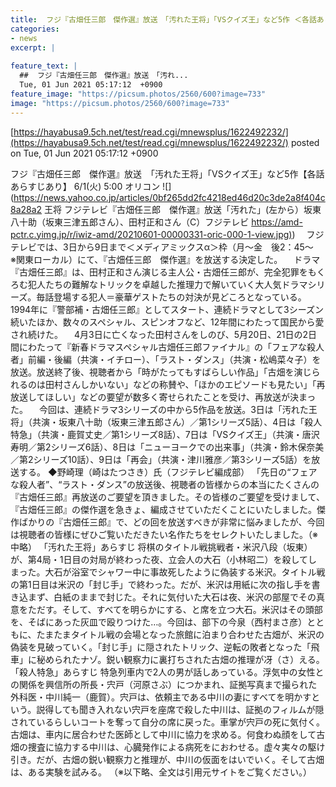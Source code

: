 ```yaml
---
title:  フジ『古畑任三郎　傑作選』放送　「汚れた王将」「VSクイズ王」など5作 ＜各話あらすじあり＞  
categories:
- news
excerpt: |
  
feature_text: |
  ##  フジ『古畑任三郎　傑作選』放送　「汚れ...
  Tue, 01 Jun 2021 05:17:12  +0900
feature_image: "https://picsum.photos/2560/600?image=733"
image: "https://picsum.photos/2560/600?image=733"
---
```


[https://hayabusa9.5ch.net/test/read.cgi/mnewsplus/1622492232/](https://hayabusa9.5ch.net/test/read.cgi/mnewsplus/1622492232/)
posted on Tue, 01 Jun 2021 05:17:12  +0900

<!--more-->

フジ『古畑任三郎　傑作選』放送　「汚れた王将」「VSクイズ王」など5作【各話あらすじあり】 6/1(火) 5:00 オリコン ![](https://news.yahoo.co.jp/articles/0bf265dd2fc4218ed46d20c3de2a8f404c8a28a2 王将 フジテレビ『古畑任三郎　傑作選』放送「汚れた」(左から）坂東八十助（坂東三津五郎さん）、田村正和さん（C）フジテレビ [https://amd-pctr.c.yimg.jp/r/iwiz-amd/20210601-00000331-oric-000-1-view.jpg)](https://amd-pctr.c.yimg.jp/r/iwiz-amd/20210601-00000331-oric-000-1-view.jpg)) 　フジテレビでは、3日から9日まで＜メディアミックスα＞枠（月〜金　後2：45〜　※関東ローカル）にて、『古畑任三郎　傑作選』を放送する決定した。 　ドラマ『古畑任三郎』は、田村正和さん演じる主人公・古畑任三郎が、完全犯罪をもくろむ犯人たちの難解なトリックを卓越した推理力で解いていく大人気ドラマシリーズ。毎話登場する犯人＝豪華ゲストたちの対決が見どころとなっている。1994年に『警部補・古畑任三郎』としてスタート、連続ドラマとして3シーズン続いたほか、数々のスペシャル、スピンオフなど、12年間にわたって国民から愛され続けた。 　4月3日に亡くなった田村さんをしのび、5月20日、21日の2日間にわたって『新春ドラマスペシャル古畑任三郎ファイナル』の「フェアな殺人者」前編・後編（共演・イチロー）、「ラスト・ダンス」（共演・松嶋菜々子）を放送。放送終了後、視聴者から「時がたってもすばらしい作品」「古畑を演じられるのは田村さんしかいない」などの称賛や、「ほかのエピソードも見たい」「再放送してほしい」などの要望が数多く寄せられたことを受け、再放送が決まった。 　今回は、連続ドラマ3シリーズの中から5作品を放送。3日は「汚れた王将」（共演・坂東八十助（坂東三津五郎さん）／第1シリーズ5話）、4日は「殺人特急」（共演・鹿賀丈史／第1シリーズ8話）、7日は「VSクイズ王」（共演・唐沢寿明／第2シリーズ6話）、8日は「ニューヨークでの出来事」（共演・鈴木保奈美／第2シリーズ10話）、9日は「再会」（共演・津川雅彦／第3シリーズ5話）を放送する。 ◆野崎理（崎はたつさき）氏（フジテレビ編成部） 「先日の“フェアな殺人者”、“ラスト・ダンス”の放送後、視聴者の皆様からの本当にたくさんの『古畑任三郎』再放送のご要望を頂きました。その皆様のご要望を受けまして、『古畑任三郎』の傑作選を急きょ、編成させていただくことにいたしました。傑作ばかりの『古畑任三郎』で、どの回を放送すべきが非常に悩みましたが、今回は視聴者の皆様にぜひご覧いただきたい名作たちをセレクトいたしました。（※中略） 「汚れた王将」あらすじ 将棋のタイトル戦挑戦者・米沢八段（坂東）が、第4局・1日目の対局が終わった夜、立会人の大石（小林昭二）を殺してしまった。大石が浴室でシャワー中に事故死したように偽装する米沢。タイトル戦の第1日目は米沢の「封じ手」で終わった。だが、米沢は用紙に次の指し手を書き込まず、白紙のままで封じた。それに気付いた大石は夜、米沢の部屋でその真意をただす。そして、すべてを明らかにする、と席を立つ大石。米沢はその頭部を、そばにあった灰皿で殴りつけた…。今回は、部下の今泉（西村まさ彦）とともに、たまたまタイトル戦の会場となった旅館に泊まり合わせた古畑が、米沢の偽装を見破っていく。「封じ手」に隠されたトリック、逆転の敗者となった「飛車」に秘められたナゾ。鋭い観察力に裏打ちされた古畑の推理が冴（さ）える。 「殺人特急」あらすじ 特急列車内で2人の男が話しあっている。浮気中の女性との関係を興信所の所長・宍戸（河原さぶ）につかまれ、証拠写真まで撮られた外科医・中川純一（鹿賀）。宍戸は、依頼主である中川の妻にすべてを明かすという。説得しても聞き入れない宍戸を座席で殺した中川は、証拠のフィルムが隠されているらしいコートを奪って自分の席に戻った。車掌が宍戸の死に気付く。古畑は、車内に居合わせた医師として中川に協力を求める。何食わぬ顔をして古畑の捜査に協力する中川は、心臓発作による病死をにおわせる。虚々実々の駆け引き。だが、古畑の鋭い観察力と推理が、中川の仮面をはいでいく。そして古畑は、ある実験を試みる。 （※以下略、全文は引用元サイトをご覧ください。）
